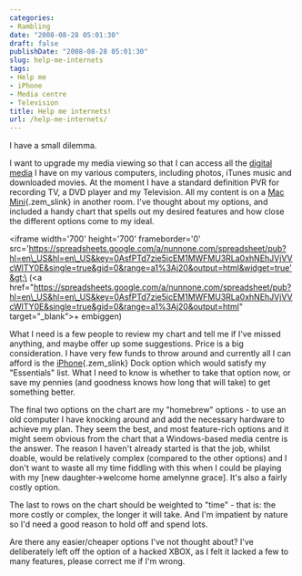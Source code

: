 ```yaml
---
categories:
- Rambling
date: "2008-08-28 05:01:30"
draft: false
publishDate: "2008-08-28 05:01:30"
slug: help-me-internets
tags:
- Help me
- iPhone
- Media centre
- Television
title: Help me internets!
url: /help-me-internets/
---
```

I have a small dilemma.

I want to upgrade my media viewing so that I can access all the [digital
media](http://en.wikipedia.org/wiki/Digital_media "Digital media") I
have on my various computers, including photos, iTunes music and
downloaded movies. At the moment I have a standard definition PVR for
recording TV, a DVD player and my Television. All my content is on a
[Mac Mini](http://www.apple.com/macmini/ "Mac mini"){.zem_slink} in
another room. I've thought about my options, and included a handy chart
that spells out my desired features and how close the different options
come to my ideal.

&lt;iframe width='700' height='700' frameborder='0'
src='https://spreadsheets.google.com/a/nunnone.com/spreadsheet/pub?hl=en\_US&hl=en\_US&key=0AsfPTd7zie5icEM1MWFMU3RLa0xhNEhJVjVVcWlTY0E&single=true&gid=0&range=a1%3Aj20&output=html&widget=true'&gt;\
(&lt;a
href="https://spreadsheets.google.com/a/nunnone.com/spreadsheet/pub?hl=en\_US&hl=en\_US&key=0AsfPTd7zie5icEM1MWFMU3RLa0xhNEhJVjVVcWlTY0E&single=true&gid=0&range=a1%3Aj20&output=html"
target="\_blank"&gt;+ embiggen)

What I need is a few people to review my chart and tell me if I've
missed anything, and maybe offer up some suggestions. Price is a big
consideration. I have very few funds to throw around and currently all I
can afford is the
[iPhone](http://www.apple.com/iphone "IPhone"){.zem_slink} Dock option
which would satisfy my "Essentials" list. What I need to know is whether
to take that option now, or save my pennies (and goodness knows how long
that will take) to get something better.

The final two options on the chart are my "homebrew" options - to use an
old computer I have knocking around and add the necessary hardware to
achieve my plan. They seem the best, and most feature-rich options and
it might seem obvious from the chart that a Windows-based media centre
is the answer. The reason I haven't already started is that the job,
whilst doable, would be relatively complex (compared to the other
options) and I don't want to waste all my time fiddling with this when I
could be playing with my \[new daughter-&gt;welcome home amelynne
grace\]. It's also a fairly costly option.

The last to rows on the chart should be weighted to "time" - that is:
the more costly or complex, the longer it will take. And I'm impatient
by nature so I'd need a good reason to hold off and spend lots.

Are there any easier/cheaper options I've not thought about? I've
deliberately left off the option of a hacked XBOX, as I felt it lacked a
few to many features, please correct me if I'm wrong.